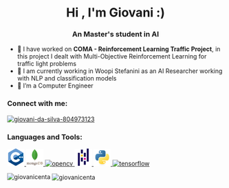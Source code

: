 <h1 align="center">Hi , I'm Giovani :)</h1>
<h3 align="center">An Master's student in AI</h3>

- 🔭 I have worked on **COMA  - Reinforcement Learning Traffic Project**, in this project I dealt with Multi-Objective Reinforcement Learning for traffic light problems
- 🔭 I am currently working in Woopi Stefanini as an AI Researcher working with NLP and classification models
- 👯 I’m a Computer Engineer

<h3 align="left">Connect with me:</h3>
<p align="left">
<a href="https://linkedin.com/in/giovani-da-silva-804973123" target="blank"><img align="center" src="https://raw.githubusercontent.com/rahuldkjain/github-profile-readme-generator/master/src/images/icons/Social/linked-in-alt.svg" alt="giovani-da-silva-804973123" height="30" width="40" /></a>
</p>

<h3 align="left">Languages and Tools:</h3>
<p align="left"> <a href="https://www.w3schools.com/cpp/" target="_blank" rel="noreferrer"> <img src="https://raw.githubusercontent.com/devicons/devicon/master/icons/cplusplus/cplusplus-original.svg" alt="cplusplus" width="40" height="40"/> </a> <a href="https://www.mongodb.com/" target="_blank" rel="noreferrer"> <img src="https://raw.githubusercontent.com/devicons/devicon/master/icons/mongodb/mongodb-original-wordmark.svg" alt="mongodb" width="40" height="40"/> </a> <a href="https://opencv.org/" target="_blank" rel="noreferrer"> <img src="https://www.vectorlogo.zone/logos/opencv/opencv-icon.svg" alt="opencv" width="40" height="40"/> </a> <a href="https://pandas.pydata.org/" target="_blank" rel="noreferrer"> <img src="https://raw.githubusercontent.com/devicons/devicon/2ae2a900d2f041da66e950e4d48052658d850630/icons/pandas/pandas-original.svg" alt="pandas" width="40" height="40"/> </a> <a href="https://www.python.org" target="_blank" rel="noreferrer"> <img src="https://raw.githubusercontent.com/devicons/devicon/master/icons/python/python-original.svg" alt="python" width="40" height="40"/> </a> <a href="https://www.tensorflow.org" target="_blank" rel="noreferrer"> <img src="https://www.vectorlogo.zone/logos/tensorflow/tensorflow-icon.svg" alt="tensorflow" width="40" height="40"/> </a> </p>

<p><img align="left" src="https://github-readme-stats.vercel.app/api/top-langs?username=giovanicenta&show_icons=true&theme=dark&locale=en&layout=compact" alt="giovanicenta" /></p>

<p>&nbsp;<img align="center" src="https://github-readme-stats.vercel.app/api?username=giovanicenta&show_icons=true&theme=dark&locale=en" alt="giovanicenta" /></p>
